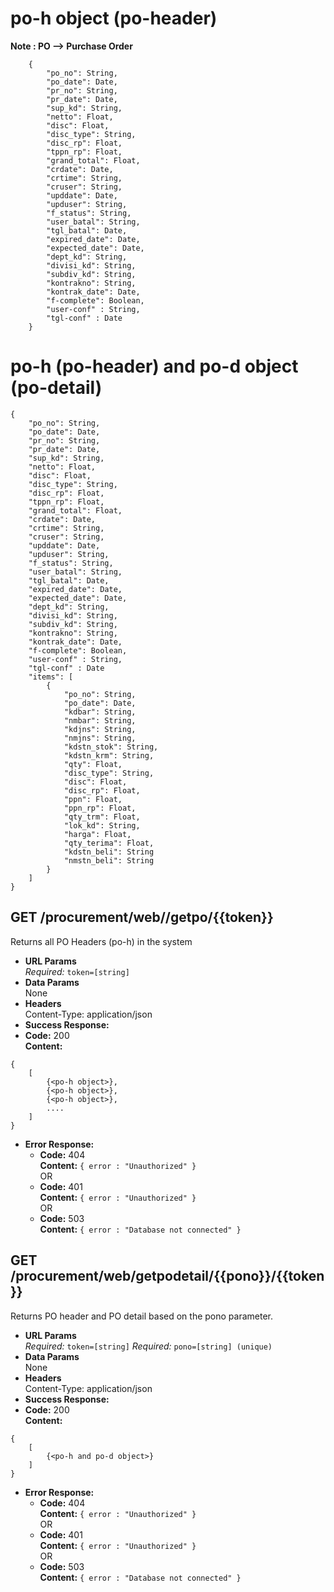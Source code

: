 # po-h object (po-header)
**Note : PO --> Purchase Order**
```
	{
		"po_no": String,
		"po_date": Date,
		"pr_no": String,
		"pr_date": Date,
		"sup_kd": String,
		"netto": Float,
		"disc": Float,
		"disc_type": String,
		"disc_rp": Float,
		"tppn_rp": Float,
		"grand_total": Float,
		"crdate": Date,
		"crtime": String,
		"cruser": String,
		"upddate": Date,
		"upduser": String,
		"f_status": String,
		"user_batal": String,
		"tgl_batal": Date,
		"expired_date": Date,
		"expected_date": Date,
		"dept_kd": String,
		"divisi_kd": String,
		"subdiv_kd": String,
		"kontrakno": String,
		"kontrak_date": Date,
		"f-complete": Boolean,
		"user-conf" : String,
		"tgl-conf" : Date
	}
```

# po-h (po-header) and po-d object (po-detail)
```
{
	"po_no": String,
	"po_date": Date,
	"pr_no": String,
	"pr_date": Date,
	"sup_kd": String,
	"netto": Float,
	"disc": Float,
	"disc_type": String,
	"disc_rp": Float,
	"tppn_rp": Float,
	"grand_total": Float,
	"crdate": Date,
	"crtime": String,
	"cruser": String,
	"upddate": Date,
	"upduser": String,
	"f_status": String,
	"user_batal": String,
	"tgl_batal": Date,
	"expired_date": Date,
	"expected_date": Date,
	"dept_kd": String,
	"divisi_kd": String,
	"subdiv_kd": String,
	"kontrakno": String,
	"kontrak_date": Date,
	"f-complete": Boolean,
	"user-conf" : String,
	"tgl-conf" : Date
	"items": [
		{
			"po_no": String,
			"po_date": Date,
			"kdbar": String,
			"nmbar": String,
			"kdjns": String,
			"nmjns": String,
			"kdstn_stok": String,
			"kdstn_krm": String,
			"qty": Float,
			"disc_type": String,
			"disc": Float,
			"disc_rp": Float,
			"ppn": Float,
			"ppn_rp": Float,
			"qty_trm": Float,
			"lok_kd": String,
			"harga": Float,
			"qty_terima": Float,
			"kdstn_beli": String
			"nmstn_beli": String
		}
	]
}
```

**GET /procurement/web//getpo/{{token}}** 
----
  Returns all PO Headers (po-h) in the system
* **URL Params**  
  *Required:* `token=[string]`
* **Data Params**  
  None
* **Headers**  
  Content-Type: application/json
* **Success Response:**  
* **Code:** 200  
  **Content:**  
```
{
    [
        {<po-h object>},
        {<po-h object>},
        {<po-h object>},
        ....
    ]
}
```

* **Error Response:**  
  * **Code:** 404  
  **Content:** `{ error : "Unauthorized" }`  
  OR  
  * **Code:** 401  
  **Content:** `{ error : "Unauthorized" }`  
  OR 
  * **Code:** 503  
  **Content:** `{ error : "Database not connected" }`  


**GET /procurement/web/getpodetail/{{pono}}/{{token}}** 
----
  Returns PO header and PO detail based on the pono parameter.
* **URL Params**  
  *Required:* `token=[string]`
  *Required:* `pono=[string] (unique)`
* **Data Params**  
  None
* **Headers**  
  Content-Type: application/json
* **Success Response:**  
* **Code:** 200  
  **Content:**  
```
{
    [
        {<po-h and po-d object>}
    ]
}
```

* **Error Response:**  
  * **Code:** 404  
  **Content:** `{ error : "Unauthorized" }`  
  OR  
  * **Code:** 401  
  **Content:** `{ error : "Unauthorized" }`  
  OR 
  * **Code:** 503  
  **Content:** `{ error : "Database not connected" }`  

